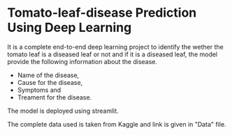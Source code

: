 # Tomato-leaf-disease Prediction Using Deep Learning

It is a complete end-to-end deep learning project to identify the wether the tomato leaf is a diseased leaf or not and if it is a diseased leaf, the model provide the following information about the disease.
* Name of the disease, 
* Cause for the disease, 
* Symptoms and 
* Treament for the disease.

The model is deployed using streamlit.

The complete data used is taken from Kaggle and link is given in "Data" file.
 
